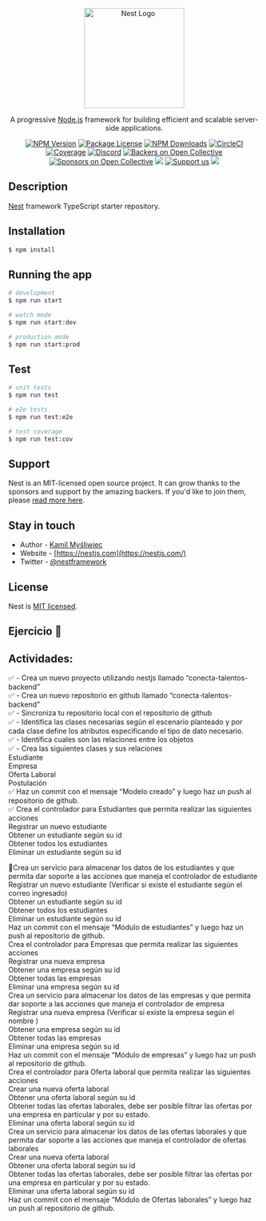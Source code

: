<p align="center">
  <a href="http://nestjs.com/" target="blank"><img src="https://nestjs.com/img/logo-small.svg" width="200" alt="Nest Logo" /></a>
</p>

[circleci-image]: https://img.shields.io/circleci/build/github/nestjs/nest/master?token=abc123def456
[circleci-url]: https://circleci.com/gh/nestjs/nest

  <p align="center">A progressive <a href="http://nodejs.org" target="_blank">Node.js</a> framework for building efficient and scalable server-side applications.</p>
    <p align="center">
<a href="https://www.npmjs.com/~nestjscore" target="_blank"><img src="https://img.shields.io/npm/v/@nestjs/core.svg" alt="NPM Version" /></a>
<a href="https://www.npmjs.com/~nestjscore" target="_blank"><img src="https://img.shields.io/npm/l/@nestjs/core.svg" alt="Package License" /></a>
<a href="https://www.npmjs.com/~nestjscore" target="_blank"><img src="https://img.shields.io/npm/dm/@nestjs/common.svg" alt="NPM Downloads" /></a>
<a href="https://circleci.com/gh/nestjs/nest" target="_blank"><img src="https://img.shields.io/circleci/build/github/nestjs/nest/master" alt="CircleCI" /></a>
<a href="https://coveralls.io/github/nestjs/nest?branch=master" target="_blank"><img src="https://coveralls.io/repos/github/nestjs/nest/badge.svg?branch=master#9" alt="Coverage" /></a>
<a href="https://discord.gg/G7Qnnhy" target="_blank"><img src="https://img.shields.io/badge/discord-online-brightgreen.svg" alt="Discord"/></a>
<a href="https://opencollective.com/nest#backer" target="_blank"><img src="https://opencollective.com/nest/backers/badge.svg" alt="Backers on Open Collective" /></a>
<a href="https://opencollective.com/nest#sponsor" target="_blank"><img src="https://opencollective.com/nest/sponsors/badge.svg" alt="Sponsors on Open Collective" /></a>
  <a href="https://paypal.me/kamilmysliwiec" target="_blank"><img src="https://img.shields.io/badge/Donate-PayPal-ff3f59.svg"/></a>
    <a href="https://opencollective.com/nest#sponsor"  target="_blank"><img src="https://img.shields.io/badge/Support%20us-Open%20Collective-41B883.svg" alt="Support us"></a>
  <a href="https://twitter.com/nestframework" target="_blank"><img src="https://img.shields.io/twitter/follow/nestframework.svg?style=social&label=Follow"></a>
</p>
  <!--[![Backers on Open Collective](https://opencollective.com/nest/backers/badge.svg)](https://opencollective.com/nest#backer)
  [![Sponsors on Open Collective](https://opencollective.com/nest/sponsors/badge.svg)](https://opencollective.com/nest#sponsor)-->

## Description

[Nest](https://github.com/nestjs/nest) framework TypeScript starter repository.

## Installation

```bash
$ npm install
```

## Running the app

```bash
# development
$ npm run start

# watch mode
$ npm run start:dev

# production mode
$ npm run start:prod
```

## Test

```bash
# unit tests
$ npm run test

# e2e tests
$ npm run test:e2e

# test coverage
$ npm run test:cov
```

## Support

Nest is an MIT-licensed open source project. It can grow thanks to the sponsors and support by the amazing backers. If you'd like to join them, please [read more here](https://docs.nestjs.com/support).

## Stay in touch

- Author - [Kamil Myśliwiec](https://kamilmysliwiec.com)
- Website - [https://nestjs.com](https://nestjs.com/)
- Twitter - [@nestframework](https://twitter.com/nestframework)

## License

Nest is [MIT licensed](LICENSE).


## Ejercicio 📌

## Actividades:
✅ - Crea un nuevo proyecto utilizando nestjs llamado “conecta-talentos-backend” </br>
✅ - Crea un nuevo repositorio en github llamado “conecta-talentos-backend” </br>
✅ - Sincroniza tu repositorio local con el repositorio de github</br>
✅ - Identifica las clases necesarias según el escenario planteado y por cada clase define los atributos especificando el tipo de dato necesario. </br>
✅ - Identifica cuales son las relaciones entre los objetos </br>
✅ - Crea las siguientes clases y sus relaciones </br>
      Estudiante </br>
      Empresa </br>
      Oferta Laboral </br>
      Postulación </br>
✅ Haz un commit con el mensaje “Modelo creado” y luego haz un push al repositorio de github. </br>
✅ Crea el controlador para Estudiantes que permita realizar las siguientes acciones </br>
    Registrar un nuevo estudiante </br>
    Obtener un estudiante según su id </br>
    Obtener todos los estudiantes </br>
    Eliminar un estudiante según su id </br>

🚩Crea un servicio para almacenar los datos de los estudiantes y que permita dar soporte a las acciones que maneja el controlador de estudiante </br>
Registrar un nuevo estudiante (Verificar si existe el estudiante según el correo ingresado) </br>
Obtener un estudiante según su id </br>
Obtener todos los estudiantes </br>
Eliminar un estudiante según su id </br>
Haz un commit con el mensaje “Módulo de estudiantes” y luego haz un push al repositorio de github. </br>
 Crea el controlador para Empresas que permita realizar las siguientes acciones </br>
Registrar una nueva empresa </br>
Obtener una empresa según su id </br>
Obtener todas las empresas </br>
Eliminar una empresa según su id </br>
Crea un servicio para almacenar los datos de las empresas y que permita dar soporte a las acciones que maneja el controlador de empresa </br>
Registrar una nueva empresa (Verificar si existe la empresa según el nombre ) </br>
Obtener una empresa según su id </br>
Obtener todas las empresas </br>
Eliminar una empresa según su id </br>
Haz un commit con el mensaje “Módulo de empresas” y luego haz un push al repositorio de github. </br>
Crea el controlador para Oferta laboral que permita realizar las siguientes acciones </br>
Crear una nueva oferta laboral </br>
Obtener una oferta laboral según su id </br>
Obtener todas las ofertas laborales, debe ser posible filtrar las ofertas por una empresa en particular y por su estado. </br>
Eliminar una oferta laboral según su id </br>
Crea un servicio para almacenar los datos de las ofertas laborales y que permita dar soporte a las acciones que maneja el controlador de ofertas laborales </br>
Crear una nueva oferta laboral </br>
Obtener una oferta laboral según su id </br>
Obtener todas las ofertas laborales, debe ser posible filtrar las ofertas por una empresa en particular y por su estado. </br>
Eliminar una oferta laboral según su id </br>
Haz un commit con el mensaje “Módulo de Ofertas laborales” y luego haz un push al repositorio de github. </br>
